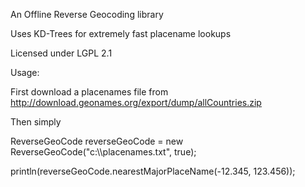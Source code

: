 An Offline Reverse Geocoding library

Uses KD-Trees for extremely fast placename lookups

Licensed under LGPL 2.1

Usage:

First download a placenames file from http://download.geonames.org/export/dump/allCountries.zip

Then simply

ReverseGeoCode reverseGeoCode = new ReverseGeoCode("c:\\\\placenames.txt", true);

println(reverseGeoCode.nearestMajorPlaceName(-12.345, 123.456));
